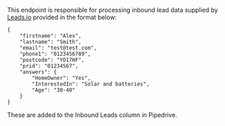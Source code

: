 This endpoint is responsible for processing inbound lead data supplied by
[Leads.io](https://leads.io/) provided in the format below:

```
{
    "firstname": "Alex",
    "lastname": "Smith",
    "email": "test@test.com",
    "phone1": "0123456789",
    "postcode": "YO17HF",
    "prid": "01234567",
    "answers": {
        "HomeOwner": "Yes",
        "InterestedIn": "Solar and batteries",
        "Age": "30-40"
    }
}
```

These are added to the Inbound Leads column in Pipedrive.